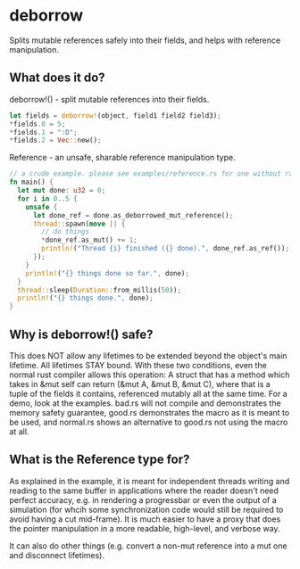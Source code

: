 # deborrow

Splits mutable references safely into their fields, and helps with reference manipulation.

## What does it do?

deborrow!() - split mutable references into their fields.
```rs
let fields = deborrow!(object, field1 field2 field3);
*fields.0 = 5;
*fields.1 = ":D";
*fields.2 = Vec::new();
```

Reference - an unsafe, sharable reference manipulation type.
```rs
// a crude example. please see examples/reference.rs for one without race conditions.
fn main() {
  let mut done: u32 = 0;
  for i in 0..5 {
    unsafe {
      let done_ref = done.as_deborrowed_mut_reference();
      thread::spawn(move || {
        // do things
        *done_ref.as_mut() += 1;
        println!("Thread {i} finished ({} done).", done_ref.as_ref());
      });
    }
    println!("{} things done so far.", done);
  }
  thread::sleep(Duration::from_millis(50));
  println!("{} things done.", done);
}
```

## Why is deborrow!() safe?

This does NOT allow any lifetimes to be extended beyond the object's main lifetime.
All lifetimes STAY bound. With these two conditions, even the normal rust compiler allows
this operation: A struct that has a method which takes in &mut self can return
(&mut A, &mut B, &mut C), where that is a tuple of the fields it contains, referenced 
mutably all at the same time. For a demo, look at the examples. bad.rs will not compile
and demonstrates the memory safety guarantee, good.rs demonstrates the macro as it is meant
to be used, and normal.rs shows an alternative to good.rs not using the macro at all.

## What is the Reference type for?

As explained in the example, it is meant for independent threads writing and reading to
the same buffer in applications where the reader doesn't need perfect accuracy, e.g. in
rendering a progressbar or even the output of a simulation (for whcih some synchronization 
code would still be required to avoid having a cut mid-frame). It is much easier to have
a proxy that does the pointer manipulation in a more readable, high-level, and verbose way.

It can also do other things (e.g. convert a non-mut reference into a mut one and disconnect
lifetimes).
